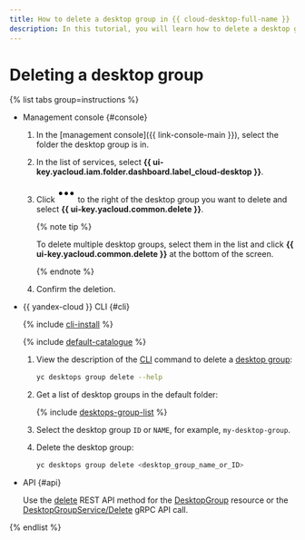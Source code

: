 ```yaml
---
title: How to delete a desktop group in {{ cloud-desktop-full-name }}
description: In this tutorial, you will learn how to delete a desktop group in {{ cloud-desktop-full-name }}.
---
```


# Deleting a desktop group

{% list tabs group=instructions %}

- Management console {#console}

  1. In the [management console]({{ link-console-main }}), select the folder the desktop group is in.
  1. In the list of services, select **{{ ui-key.yacloud.iam.folder.dashboard.label_cloud-desktop }}**.
  1. Click ![image](../../../_assets/console-icons/ellipsis.svg) to the right of the desktop group you want to delete and select **{{ ui-key.yacloud.common.delete }}**.
  
      {% note tip %}

      To delete multiple desktop groups, select them in the list and click **{{ ui-key.yacloud.common.delete }}** at the bottom of the screen.

      {% endnote %}

  1. Confirm the deletion.

- {{ yandex-cloud }} CLI {#cli}

  {% include [cli-install](../../../_includes/cli-install.md) %}

  {% include [default-catalogue](../../../_includes/default-catalogue.md) %}

  1. View the description of the [CLI](../../../cli/index.yaml) command to delete a [desktop group](../../../cloud-desktop/concepts/desktops-and-groups.md):

      ```bash
      yc desktops group delete --help
      ```

  1. Get a list of desktop groups in the default folder:

      {% include [desktops-group-list](../../../_includes/cloud-desktop/desktops-group-list.md) %}

  1. Select the desktop group `ID` or `NAME`, for example, `my-desktop-group`.
  1. Delete the desktop group:

     ```bash
     yc desktops group delete <desktop_group_name_or_ID>
     ```

- API {#api}

  Use the [delete](../../api-ref/DesktopGroup/delete.md) REST API method for the [DesktopGroup](../../api-ref/DesktopGroup/index.md) resource or the [DesktopGroupService/Delete](../../api-ref/grpc/DesktopGroup/delete.md) gRPC API call.

{% endlist %}